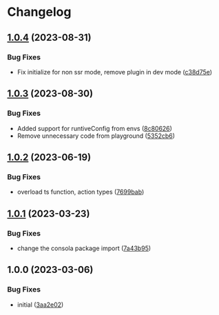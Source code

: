 # Changelog

## [1.0.4](https://github.com/artmizu/yandex-metrika-nuxt/compare/v1.0.3...v1.0.4) (2023-08-31)


### Bug Fixes

* Fix initialize for non ssr mode, remove plugin in dev mode ([c38d75e](https://github.com/artmizu/yandex-metrika-nuxt/commit/c38d75e03ed45b26949fc6f396a677dd7577c6c3))

## [1.0.3](https://github.com/artmizu/yandex-metrika-nuxt/compare/v1.0.2...v1.0.3) (2023-08-30)


### Bug Fixes

* Added support for runtiveConfig from envs ([8c80626](https://github.com/artmizu/yandex-metrika-nuxt/commit/8c80626616f95a31e0873d3725b23956a4b445b1))
* Remove unnecessary code from playground ([5352cb6](https://github.com/artmizu/yandex-metrika-nuxt/commit/5352cb699c82b813c8eeed7419c3746ad09c9176))

## [1.0.2](https://github.com/artmizu/yandex-metrika-nuxt/compare/v1.0.1...v1.0.2) (2023-06-19)


### Bug Fixes

* overload ts function, action types ([7699bab](https://github.com/artmizu/yandex-metrika-nuxt/commit/7699bab9e904a9083e80882ee984fcc6489f46ee))

## [1.0.1](https://github.com/artmizu/yandex-metrika-nuxt/compare/v1.0.0...v1.0.1) (2023-03-23)


### Bug Fixes

* change the consola package import ([7a43b95](https://github.com/artmizu/yandex-metrika-nuxt/commit/7a43b95aec70d84da65b663c464fc73f1acb4c10))

## 1.0.0 (2023-03-06)


### Bug Fixes

* initial ([3aa2e02](https://github.com/artmizu/yandex-metrika-nuxt/commit/3aa2e02c12d036ca1b38801cacfd249d96728fa5))
